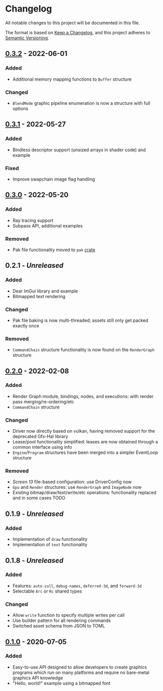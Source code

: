 # Changelog

All notable changes to this project will be documented in this file.

The format is based on [Keep a Changelog](https://keepachangelog.com/en/1.0.0/), and this project
adheres to [Semantic Versioning](https://semver.org/spec/v2.0.0.html).

## [0.3.2] - 2022-06-01

### Added

- Additional memory mapping functions to `Buffer` structure

### Changed

- `BlendMode` graphic pipeline enumeration is now a structure with full options

## [0.3.1] - 2022-05-27

### Added

- Bindless descriptor support (unsized arrays in shader code) and example

### Fixed

- Improve swapchain image flag handling

## [0.3.0] - 2022-05-20

### Added

- Ray tracing support
- Subpass API, additional examples

### Removed

- Pak file functionality moved to `pak` [crate](https://crates.io/crates/pak)

## 0.2.1 - _Unreleased_

### Added

- Dear ImGui library and example
- Bitmapped text rendering

### Changed

- Pak file baking is now multi-threaded; assets still only get packed exactly once

### Removed

- `CommandChain` structure functionality is now found on the `RenderGraph` structure

## [0.2.0] - 2022-02-08

### Added

- Render Graph module, bindings, nodes, and executions: with render pass merging/re-ordering/etc
- `CommandChain` structure

### Changed

- Driver now directly based on vulkan, having removed support for the deprecated Gfx-Hal library
- Lease/pool functionality simplified: leases are now obtained through a common interface using info
- `Engine`/`Program` structures have been merged into a simpler EventLoop structure

### Removed

- _Screen 13_ file-based configuration: use DriverConfig now
- `Gpu` and `Render` structures: use `RenderGraph` and `ImageNode` now
- Existing bitmap/draw/text/write/etc operations: functionality replaced and in some cases TODO

## 0.1.9 - _Unreleased_

### Added

- Implementation of `draw` functionality
- Implementation of `text` functionality

## 0.1.8 - _Unreleased_

### Added

- Features: `auto-cull`, `debug-names`, `deferred-3d`, and `forward-3d`
- Selectable `Arc` or `Rc` shared types

### Changed

- Allow `write` function to specify multiple writes per call
- Use builder pattern for all rendering commands
- Switched asset schema from JSON to TOML

## [0.1.0] - 2020-07-05

### Added

- Easy-to-use API designed to allow developers to create graphics programs which run on many
  platforms and require no bare-metal graphics API knowledge
- "Hello, world!" example using a bitmapped font

[Unreleased]: https://github.com/attackgoat/screen-13/compare/0200335...HEAD
[0.1.0]: https://crates.io/crates/screen-13/0.1.0
[0.2.0]: https://crates.io/crates/screen-13/0.2.0
[0.3.0]: https://crates.io/crates/screen-13/0.3.0
[0.3.1]: https://crates.io/crates/screen-13/0.3.1
[0.3.2]: https://crates.io/crates/screen-13/0.3.2